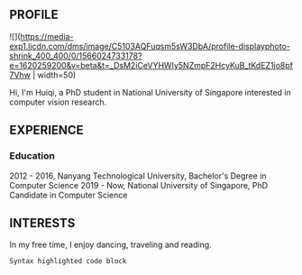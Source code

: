 ## PROFILE
![](https://media-exp1.licdn.com/dms/image/C5103AQFuqsm5sW3DbA/profile-displayphoto-shrink_400_400/0/1566024733178?e=1620259200&v=beta&t=_DsM2iCeVYHWIy5NZmpF2HcyKuB_tKdEZ1jo8pf7Vhw | width=50)

Hi, I'm Huiqi, a PhD student in National University of Singapore interested in computer vision research. 

## EXPERIENCE
### Education
2012 - 2016, Nanyang Technological University, Bachelor's Degree in Computer Science
2019 - Now, National University of Singapore, PhD Candidate in Computer Science

## INTERESTS
In my free time, I enjoy dancing, traveling and reading.

```markdown
Syntax highlighted code block
